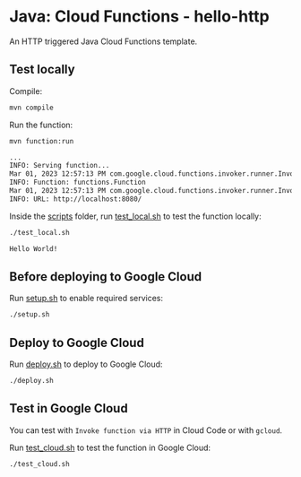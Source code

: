 # Java: Cloud Functions - hello-http

 An HTTP triggered Java Cloud Functions template.

## Test locally

Compile:

```sh
mvn compile
```

Run the function:

```sh
mvn function:run

...
INFO: Serving function...
Mar 01, 2023 12:57:13 PM com.google.cloud.functions.invoker.runner.Invoker logServerInfo
INFO: Function: functions.Function
Mar 01, 2023 12:57:13 PM com.google.cloud.functions.invoker.runner.Invoker logServerInfo
INFO: URL: http://localhost:8080/
```

Inside the [scripts](scripts) folder, run [test_local.sh](scripts/test.sh) to
test the function locally:

```sh
./test_local.sh

Hello World!
```

## Before deploying to Google Cloud

Run [setup.sh](scripts/setup.sh) to enable required services:

```sh
./setup.sh
```

## Deploy to Google Cloud

Run [deploy.sh](scripts/deploy.sh) to deploy to Google Cloud:

```sh
./deploy.sh
```

## Test in Google Cloud

You can test with `Invoke function via HTTP` in Cloud Code or with `gcloud`.

Run [test_cloud.sh](scripts/test_cloud.sh) to test the function in Google Cloud:

```sh
./test_cloud.sh
```
